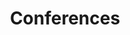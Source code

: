 ---
title: Conferences
parent: events
order: 2
sitemap:
  priority: 1
  changefreq: 'weekly'

sections:

   - file: upcoming
     layout: text

   - file: past
     layout: text     
---